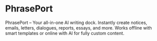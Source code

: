# PhrasePort
PhrasePort – Your all-in-one AI writing dock. Instantly create notices, emails, letters, dialogues, reports, essays, and more. Works offline with smart templates or online with AI for fully custom content.
